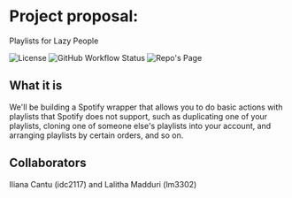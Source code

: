 # Project proposal:

Playlists for Lazy People

![License](https://img.shields.io/github/license/lmadduri/spotimy)
![GitHub Workflow Status](https://img.shields.io/github/workflow/status/lmadduri/spotimy/CI)
![Repo's Page](https://github.com/lmadduri/SpotiMy)


## What it is

We'll be building a Spotify wrapper that allows you to do basic actions with playlists that Spotify does not support, such as duplicating one of your playlists, cloning one of someone else's playlists into your account, and arranging playlists by certain orders, and so on. 

## Collaborators

Iliana Cantu (idc2117) and Lalitha Madduri (lm3302)